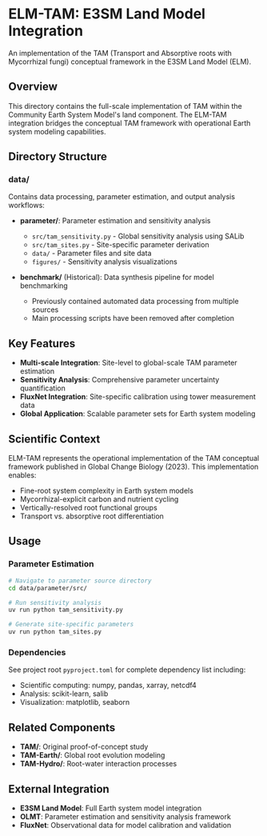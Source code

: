 # ELM-TAM: E3SM Land Model Integration

An implementation of the TAM (Transport and Absorptive roots with Mycorrhizal fungi) conceptual framework in the E3SM Land Model (ELM).

## Overview

This directory contains the full-scale implementation of TAM within the Community Earth System Model's land component. The ELM-TAM integration bridges the conceptual TAM framework with operational Earth system modeling capabilities.

## Directory Structure

### data/
Contains data processing, parameter estimation, and output analysis workflows:

- **parameter/**: Parameter estimation and sensitivity analysis
  - `src/tam_sensitivity.py` - Global sensitivity analysis using SALib
  - `src/tam_sites.py` - Site-specific parameter derivation
  - `data/` - Parameter files and site data
  - `figures/` - Sensitivity analysis visualizations

- **benchmark/** (Historical): Data synthesis pipeline for model benchmarking
  - Previously contained automated data processing from multiple sources
  - Main processing scripts have been removed after completion

## Key Features

- **Multi-scale Integration**: Site-level to global-scale TAM parameter estimation
- **Sensitivity Analysis**: Comprehensive parameter uncertainty quantification
- **FluxNet Integration**: Site-specific calibration using tower measurement data
- **Global Application**: Scalable parameter sets for Earth system modeling

## Scientific Context

ELM-TAM represents the operational implementation of the TAM conceptual framework published in Global Change Biology (2023). This implementation enables:

- Fine-root system complexity in Earth system models
- Mycorrhizal-explicit carbon and nutrient cycling
- Vertically-resolved root functional groups
- Transport vs. absorptive root differentiation

## Usage

### Parameter Estimation
```bash
# Navigate to parameter source directory
cd data/parameter/src/

# Run sensitivity analysis
uv run python tam_sensitivity.py

# Generate site-specific parameters
uv run python tam_sites.py
```

### Dependencies
See project root `pyproject.toml` for complete dependency list including:
- Scientific computing: numpy, pandas, xarray, netcdf4
- Analysis: scikit-learn, salib
- Visualization: matplotlib, seaborn

## Related Components

- **TAM/**: Original proof-of-concept study
- **TAM-Earth/**: Global root evolution modeling
- **TAM-Hydro/**: Root-water interaction processes

## External Integration

- **E3SM Land Model**: Full Earth system model integration
- **OLMT**: Parameter estimation and sensitivity analysis framework
- **FluxNet**: Observational data for model calibration and validation